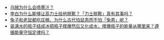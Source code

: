 + [乌贼为什么会喷墨汁？](https://daily.zhihu.com/story/9780914)
+ [李白为什么能够让高力士给他脱靴？「力士脱靴」真有其事吗？](https://daily.zhihu.com/story/9780895)
+ [兔子和老鼠都吃庄稼，为什么古代怕鼠患而不怕「兔患」呢？](https://daily.zhihu.com/story/9780902)
+ [装满水的瓶子结成冰把瓶子撑爆然后又化成水，撑爆瓶子的能量从哪里来？遵循能量守恒定律吗？](https://daily.zhihu.com/story/9780912)
